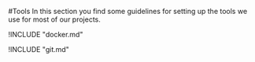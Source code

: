 #Tools
In this section you find some guidelines for setting up the tools we use for most of our projects.


!INCLUDE "docker.md"

!INCLUDE "git.md"